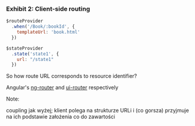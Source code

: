 ### Exhibit 2: Client-side routing

``` javascript
$routeProvider
  .when('/Book/:bookId', {
    templateUrl: 'book.html'
  })
```

``` javascript
$stateProvider
  .state('state1', {
    url: "/state1"
  })
```

<!-- .element class="fragment" -->
So how route URL corresponds to resource identifier?

<!-- .element class="attribution" -->
Angular's [ng-router](https://docs.angularjs.org/api/ngRoute/service/$route#example) and
[ui-router](https://github.com/angular-ui/ui-router) respectively

Note:

coupling jak wyżej; klient polega na strukturze URLi i (co gorsza) przyjmuje na ich podstawie założenia co do zawartości
